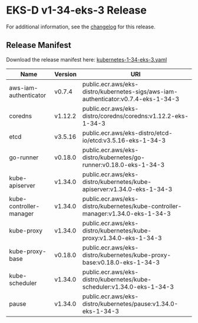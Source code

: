 # EKS-D v1-34-eks-3 Release

For additional information, see the [changelog](CHANGELOG-v1-34-eks-3.md) for this release.

## Release Manifest

Download the release manifest here: [kubernetes-1-34-eks-3.yaml](https://distro.eks.amazonaws.com/kubernetes-1-34/kubernetes-1-34-eks-3.yaml)

| Name | Version | URI |
|------|---------|-----|
| aws-iam-authenticator | v0.7.4 | public.ecr.aws/eks-distro/kubernetes-sigs/aws-iam-authenticator:v0.7.4-eks-1-34-3 |
| coredns | v1.12.2 | public.ecr.aws/eks-distro/coredns/coredns:v1.12.2-eks-1-34-3 |
| etcd | v3.5.16 | public.ecr.aws/eks-distro/etcd-io/etcd:v3.5.16-eks-1-34-3 |
| go-runner | v0.18.0 | public.ecr.aws/eks-distro/kubernetes/go-runner:v0.18.0-eks-1-34-3 |
| kube-apiserver | v1.34.0 | public.ecr.aws/eks-distro/kubernetes/kube-apiserver:v1.34.0-eks-1-34-3 |
| kube-controller-manager | v1.34.0 | public.ecr.aws/eks-distro/kubernetes/kube-controller-manager:v1.34.0-eks-1-34-3 |
| kube-proxy | v1.34.0 | public.ecr.aws/eks-distro/kubernetes/kube-proxy:v1.34.0-eks-1-34-3 |
| kube-proxy-base | v0.18.0 | public.ecr.aws/eks-distro/kubernetes/kube-proxy-base:v0.18.0-eks-1-34-3 |
| kube-scheduler | v1.34.0 | public.ecr.aws/eks-distro/kubernetes/kube-scheduler:v1.34.0-eks-1-34-3 |
| pause | v1.34.0 | public.ecr.aws/eks-distro/kubernetes/pause:v1.34.0-eks-1-34-3 |
